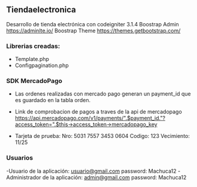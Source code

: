 ## Tiendaelectronica 

Desarrollo de tienda electrónica con codeigniter 3.1.4
Boostrap Admin https://adminlte.io/
Boostrap Theme https://themes.getbootstrap.com/

### Librerias creadas:
- Template.php
- Configpagination.php

### SDK MercadoPago
- Las ordenes realizadas con mercado pago generan un payment_id que es guardado en la tabla orden. 
- Link de comprobacion de pagos a traves de la api de mercadopago
    https://api.mercadopago.com/v1/payments/".$payment_id."?access_token=".$this->access_token->mercadopago_key

- Tarjeta de prueba: Nro: 5031 7557 3453 0604 Codigo: 123 Vecimiento: 11/25

### Usuarios 

-Usuario de la aplicación: usuario@gmail.com password: Machuca12
-Administrador de la aplicación: admin@gmail.com password: Machuca12
